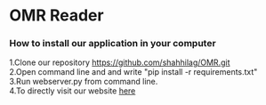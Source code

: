 # OMR Reader
<HTML>

<h3><b>How to install our application in your computer</b></h3>

1.Clone our repository https://github.com/shahhilag/OMR.git<br>
2.Open command line and and write "pip install -r requirements.txt"<br>
3.Run webserver.py from command line.<br>
4.To directly visit our website <a href="http://40.87.52.33:5000/">here</a>
</HTML>
